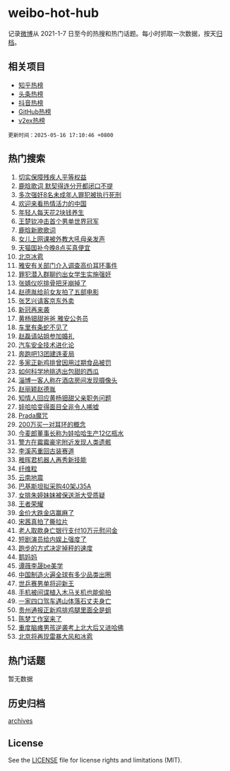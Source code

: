 # weibo-hot-hub

记录[微博](https://www.weibo.com)从 2021-1-7 日至今的热搜和热门话题。每小时抓取一次数据，按天[归档](archives)。

## 相关项目

- [知乎热榜](https://github.com/lonnyzhang423/zhihu-hot-hub)
- [头条热榜](https://github.com/lonnyzhang423/toutiao-hot-hub)
- [抖音热榜](https://github.com/lonnyzhang423/douyin-hot-hub)
- [GitHub热榜](https://github.com/lonnyzhang423/github-hot-hub)
- [v2ex热榜](https://github.com/lonnyzhang423/v2ex-hot-hub)


`更新时间：2025-05-16 17:10:46 +0800`

## 热门搜索

1. [切实保障残疾人平等权益](https://m.weibo.cn/search?containerid=100103type%3D1%26t%3D10%26q%3D%23%E5%88%87%E5%AE%9E%E4%BF%9D%E9%9A%9C%E6%AE%8B%E7%96%BE%E4%BA%BA%E5%B9%B3%E7%AD%89%E6%9D%83%E7%9B%8A%23&stream_entry_id=51&isnewpage=1&extparam=seat%3D1%26cate%3D10103%26filter_type%3Drealtimehot%26stream_entry_id%3D51%26c_type%3D51%26dgr%3D0%26pos%3D0%26q%3D%2523%25E5%2588%2587%25E5%25AE%259E%25E4%25BF%259D%25E9%259A%259C%25E6%25AE%258B%25E7%2596%25BE%25E4%25BA%25BA%25E5%25B9%25B3%25E7%25AD%2589%25E6%259D%2583%25E7%259B%258A%2523%26display_time%3D1747386645%26pre_seqid%3D17473866453290328311626)
1. [鹿晗歌词 默契得连分开都闭口不提](https://m.weibo.cn/search?containerid=100103type%3D1%26t%3D10%26q%3D%E9%B9%BF%E6%99%97%E6%AD%8C%E8%AF%8D+%E9%BB%98%E5%A5%91%E5%BE%97%E8%BF%9E%E5%88%86%E5%BC%80%E9%83%BD%E9%97%AD%E5%8F%A3%E4%B8%8D%E6%8F%90&stream_entry_id=31&isnewpage=1&extparam=seat%3D1%26filter_type%3Drealtimehot%26dgr%3D0%26c_type%3D31%26cate%3D5001%26realpos%3D1%26flag%3D1%26stream_entry_id%3D31%26pos%3D0%26lcate%3D5001%26band_rank%3D1%26q%3D%25E9%25B9%25BF%25E6%2599%2597%25E6%25AD%258C%25E8%25AF%258D%2520%25E9%25BB%2598%25E5%25A5%2591%25E5%25BE%2597%25E8%25BF%259E%25E5%2588%2586%25E5%25BC%2580%25E9%2583%25BD%25E9%2597%25AD%25E5%258F%25A3%25E4%25B8%258D%25E6%258F%2590%26display_time%3D1747386645%26pre_seqid%3D17473866453290328311626)
1. [多次强奸8名未成年人罪犯被执行死刑](https://m.weibo.cn/search?containerid=100103type%3D1%26t%3D10%26q%3D%23%E5%A4%9A%E6%AC%A1%E5%BC%BA%E5%A5%B88%E5%90%8D%E6%9C%AA%E6%88%90%E5%B9%B4%E4%BA%BA%E7%BD%AA%E7%8A%AF%E8%A2%AB%E6%89%A7%E8%A1%8C%E6%AD%BB%E5%88%91%23&stream_entry_id=31&isnewpage=1&extparam=seat%3D1%26filter_type%3Drealtimehot%26dgr%3D0%26c_type%3D31%26cate%3D5001%26realpos%3D2%26flag%3D2%26stream_entry_id%3D31%26pos%3D1%26lcate%3D5001%26band_rank%3D2%26q%3D%2523%25E5%25A4%259A%25E6%25AC%25A1%25E5%25BC%25BA%25E5%25A5%25B88%25E5%2590%258D%25E6%259C%25AA%25E6%2588%2590%25E5%25B9%25B4%25E4%25BA%25BA%25E7%25BD%25AA%25E7%258A%25AF%25E8%25A2%25AB%25E6%2589%25A7%25E8%25A1%258C%25E6%25AD%25BB%25E5%2588%2591%2523%26display_time%3D1747386645%26pre_seqid%3D17473866453290328311626)
1. [欢迎来看热情活力的中国](https://m.weibo.cn/search?containerid=100103type%3D1%26t%3D10%26q%3D%23%E6%AC%A2%E8%BF%8E%E6%9D%A5%E7%9C%8B%E7%83%AD%E6%83%85%E6%B4%BB%E5%8A%9B%E7%9A%84%E4%B8%AD%E5%9B%BD%23&stream_entry_id=31&isnewpage=1&extparam=seat%3D1%26filter_type%3Drealtimehot%26dgr%3D0%26c_type%3D31%26cate%3D5001%26realpos%3D3%26flag%3D1%26stream_entry_id%3D31%26pos%3D2%26lcate%3D5001%26band_rank%3D3%26q%3D%2523%25E6%25AC%25A2%25E8%25BF%258E%25E6%259D%25A5%25E7%259C%258B%25E7%2583%25AD%25E6%2583%2585%25E6%25B4%25BB%25E5%258A%259B%25E7%259A%2584%25E4%25B8%25AD%25E5%259B%25BD%2523%26display_time%3D1747386645%26pre_seqid%3D17473866453290328311626)
1. [年轻人每天花2块钱养生](https://m.weibo.cn/search?containerid=100103type%3D1%26t%3D10%26q%3D%23%E5%B9%B4%E8%BD%BB%E4%BA%BA%E6%AF%8F%E5%A4%A9%E8%8A%B12%E5%9D%97%E9%92%B1%E5%85%BB%E7%94%9F%23&stream_entry_id=31&isnewpage=1&extparam=seat%3D1%26is_ad_pos%3D1%26dgr%3D0%26c_type%3D31%26cate%3D5001%26adid%3D286044%26band_rank%3D4%26filter_type%3Drealtimehot%26stream_entry_id%3D31%26topic_ad%3D1%26lcate%3D5001%26pos%3D3%26q%3D%2523%25E5%25B9%25B4%25E8%25BD%25BB%25E4%25BA%25BA%25E6%25AF%258F%25E5%25A4%25A9%25E8%258A%25B12%25E5%259D%2597%25E9%2592%25B1%25E5%2585%25BB%25E7%2594%259F%2523%26display_time%3D1747386645%26pre_seqid%3D17473866453290328311626)
1. [王楚钦冲击首个男单世界冠军](https://m.weibo.cn/search?containerid=100103type%3D1%26t%3D10%26q%3D%23%E7%8E%8B%E6%A5%9A%E9%92%A6%E5%86%B2%E5%87%BB%E9%A6%96%E4%B8%AA%E7%94%B7%E5%8D%95%E4%B8%96%E7%95%8C%E5%86%A0%E5%86%9B%23&stream_entry_id=31&isnewpage=1&extparam=seat%3D1%26filter_type%3Drealtimehot%26dgr%3D0%26c_type%3D31%26cate%3D5001%26realpos%3D4%26flag%3D0%26stream_entry_id%3D31%26pos%3D4%26lcate%3D5001%26band_rank%3D4%26q%3D%2523%25E7%258E%258B%25E6%25A5%259A%25E9%2592%25A6%25E5%2586%25B2%25E5%2587%25BB%25E9%25A6%2596%25E4%25B8%25AA%25E7%2594%25B7%25E5%258D%2595%25E4%25B8%2596%25E7%2595%258C%25E5%2586%25A0%25E5%2586%259B%2523%26display_time%3D1747386645%26pre_seqid%3D17473866453290328311626)
1. [鹿晗新歌歌词](https://m.weibo.cn/search?containerid=100103type%3D1%26t%3D10%26q%3D%E9%B9%BF%E6%99%97%E6%96%B0%E6%AD%8C%E6%AD%8C%E8%AF%8D&stream_entry_id=31&isnewpage=1&extparam=seat%3D1%26filter_type%3Drealtimehot%26dgr%3D0%26c_type%3D31%26cate%3D5001%26realpos%3D5%26flag%3D1%26stream_entry_id%3D31%26pos%3D5%26lcate%3D5001%26band_rank%3D5%26q%3D%25E9%25B9%25BF%25E6%2599%2597%25E6%2596%25B0%25E6%25AD%258C%25E6%25AD%258C%25E8%25AF%258D%26display_time%3D1747386645%26pre_seqid%3D17473866453290328311626)
1. [女儿上网课被外教大吼母亲发声](https://m.weibo.cn/search?containerid=100103type%3D1%26t%3D10%26q%3D%23%E5%A5%B3%E5%84%BF%E4%B8%8A%E7%BD%91%E8%AF%BE%E8%A2%AB%E5%A4%96%E6%95%99%E5%A4%A7%E5%90%BC%E6%AF%8D%E4%BA%B2%E5%8F%91%E5%A3%B0%23&stream_entry_id=31&isnewpage=1&extparam=seat%3D1%26filter_type%3Drealtimehot%26dgr%3D0%26c_type%3D31%26cate%3D5001%26realpos%3D6%26flag%3D1%26stream_entry_id%3D31%26pos%3D6%26lcate%3D5001%26band_rank%3D6%26q%3D%2523%25E5%25A5%25B3%25E5%2584%25BF%25E4%25B8%258A%25E7%25BD%2591%25E8%25AF%25BE%25E8%25A2%25AB%25E5%25A4%2596%25E6%2595%2599%25E5%25A4%25A7%25E5%2590%25BC%25E6%25AF%258D%25E4%25BA%25B2%25E5%258F%2591%25E5%25A3%25B0%2523%26display_time%3D1747386645%26pre_seqid%3D17473866453290328311626)
1. [天猫国补今晚8点买真便宜](https://m.weibo.cn/search?containerid=100103type%3D1%26t%3D10%26q%3D%23%E5%A4%A9%E7%8C%AB%E5%9B%BD%E8%A1%A5%E4%BB%8A%E6%99%9A8%E7%82%B9%E4%B9%B0%E7%9C%9F%E4%BE%BF%E5%AE%9C%23&stream_entry_id=31&isnewpage=1&extparam=seat%3D1%26is_ad_pos%3D1%26dgr%3D0%26c_type%3D31%26cate%3D5001%26adid%3D286189%26band_rank%3D7%26filter_type%3Drealtimehot%26stream_entry_id%3D31%26topic_ad%3D1%26lcate%3D5001%26pos%3D7%26q%3D%2523%25E5%25A4%25A9%25E7%258C%25AB%25E5%259B%25BD%25E8%25A1%25A5%25E4%25BB%258A%25E6%2599%259A8%25E7%2582%25B9%25E4%25B9%25B0%25E7%259C%259F%25E4%25BE%25BF%25E5%25AE%259C%2523%26display_time%3D1747386645%26pre_seqid%3D17473866453290328311626)
1. [北京冰雹](https://m.weibo.cn/search?containerid=100103type%3D1%26t%3D10%26q%3D%E5%8C%97%E4%BA%AC%E5%86%B0%E9%9B%B9&stream_entry_id=31&isnewpage=1&extparam=seat%3D1%26filter_type%3Drealtimehot%26dgr%3D0%26c_type%3D31%26cate%3D5001%26realpos%3D7%26flag%3D1%26stream_entry_id%3D31%26pos%3D8%26lcate%3D5001%26band_rank%3D7%26q%3D%25E5%258C%2597%25E4%25BA%25AC%25E5%2586%25B0%25E9%259B%25B9%26display_time%3D1747386645%26pre_seqid%3D17473866453290328311626)
1. [雅安有关部门介入调查高价耳环事件](https://m.weibo.cn/search?containerid=100103type%3D1%26t%3D10%26q%3D%23%E9%9B%85%E5%AE%89%E6%9C%89%E5%85%B3%E9%83%A8%E9%97%A8%E4%BB%8B%E5%85%A5%E8%B0%83%E6%9F%A5%E9%AB%98%E4%BB%B7%E8%80%B3%E7%8E%AF%E4%BA%8B%E4%BB%B6%23&stream_entry_id=31&isnewpage=1&extparam=seat%3D1%26filter_type%3Drealtimehot%26dgr%3D0%26c_type%3D31%26cate%3D5001%26realpos%3D8%26flag%3D1%26stream_entry_id%3D31%26pos%3D9%26lcate%3D5001%26band_rank%3D8%26q%3D%2523%25E9%259B%2585%25E5%25AE%2589%25E6%259C%2589%25E5%2585%25B3%25E9%2583%25A8%25E9%2597%25A8%25E4%25BB%258B%25E5%2585%25A5%25E8%25B0%2583%25E6%259F%25A5%25E9%25AB%2598%25E4%25BB%25B7%25E8%2580%25B3%25E7%258E%25AF%25E4%25BA%258B%25E4%25BB%25B6%2523%26display_time%3D1747386645%26pre_seqid%3D17473866453290328311626)
1. [罪犯潜入群聊约出女学生实施强奸](https://m.weibo.cn/search?containerid=100103type%3D1%26t%3D10%26q%3D%23%E7%BD%AA%E7%8A%AF%E6%BD%9C%E5%85%A5%E7%BE%A4%E8%81%8A%E7%BA%A6%E5%87%BA%E5%A5%B3%E5%AD%A6%E7%94%9F%E5%AE%9E%E6%96%BD%E5%BC%BA%E5%A5%B8%23&stream_entry_id=31&isnewpage=1&extparam=seat%3D1%26filter_type%3Drealtimehot%26dgr%3D0%26c_type%3D31%26cate%3D5001%26realpos%3D9%26flag%3D1%26stream_entry_id%3D31%26pos%3D10%26lcate%3D5001%26band_rank%3D9%26q%3D%2523%25E7%25BD%25AA%25E7%258A%25AF%25E6%25BD%259C%25E5%2585%25A5%25E7%25BE%25A4%25E8%2581%258A%25E7%25BA%25A6%25E5%2587%25BA%25E5%25A5%25B3%25E5%25AD%25A6%25E7%2594%259F%25E5%25AE%259E%25E6%2596%25BD%25E5%25BC%25BA%25E5%25A5%25B8%2523%26display_time%3D1747386645%26pre_seqid%3D17473866453290328311626)
1. [张婧仪吃排骨把牙崩掉了](https://m.weibo.cn/search?containerid=100103type%3D1%26t%3D10%26q%3D%E5%BC%A0%E5%A9%A7%E4%BB%AA%E5%90%83%E6%8E%92%E9%AA%A8%E6%8A%8A%E7%89%99%E5%B4%A9%E6%8E%89%E4%BA%86&stream_entry_id=31&isnewpage=1&extparam=seat%3D1%26filter_type%3Drealtimehot%26dgr%3D0%26c_type%3D31%26cate%3D5001%26realpos%3D10%26flag%3D2%26stream_entry_id%3D31%26pos%3D11%26lcate%3D5001%26band_rank%3D10%26q%3D%25E5%25BC%25A0%25E5%25A9%25A7%25E4%25BB%25AA%25E5%2590%2583%25E6%258E%2592%25E9%25AA%25A8%25E6%258A%258A%25E7%2589%2599%25E5%25B4%25A9%25E6%258E%2589%25E4%25BA%2586%26display_time%3D1747386645%26pre_seqid%3D17473866453290328311626)
1. [赵德胤给前女友拍了五部电影](https://m.weibo.cn/search?containerid=100103type%3D1%26t%3D10%26q%3D%E8%B5%B5%E5%BE%B7%E8%83%A4%E7%BB%99%E5%89%8D%E5%A5%B3%E5%8F%8B%E6%8B%8D%E4%BA%86%E4%BA%94%E9%83%A8%E7%94%B5%E5%BD%B1&stream_entry_id=31&isnewpage=1&extparam=seat%3D1%26filter_type%3Drealtimehot%26dgr%3D0%26c_type%3D31%26cate%3D5001%26realpos%3D11%26flag%3D1%26stream_entry_id%3D31%26pos%3D12%26lcate%3D5001%26band_rank%3D11%26q%3D%25E8%25B5%25B5%25E5%25BE%25B7%25E8%2583%25A4%25E7%25BB%2599%25E5%2589%258D%25E5%25A5%25B3%25E5%258F%258B%25E6%258B%258D%25E4%25BA%2586%25E4%25BA%2594%25E9%2583%25A8%25E7%2594%25B5%25E5%25BD%25B1%26display_time%3D1747386645%26pre_seqid%3D17473866453290328311626)
1. [张艺兴请客京东外卖](https://m.weibo.cn/search?containerid=100103type%3D1%26t%3D10%26q%3D%23%E5%BC%A0%E8%89%BA%E5%85%B4%E8%AF%B7%E5%AE%A2%E4%BA%AC%E4%B8%9C%E5%A4%96%E5%8D%96%23&stream_entry_id=31&isnewpage=1&extparam=seat%3D1%26filter_type%3Drealtimehot%26dgr%3D0%26c_type%3D31%26cate%3D5001%26realpos%3D12%26flag%3D1%26stream_entry_id%3D31%26pos%3D13%26lcate%3D5001%26band_rank%3D12%26q%3D%2523%25E5%25BC%25A0%25E8%2589%25BA%25E5%2585%25B4%25E8%25AF%25B7%25E5%25AE%25A2%25E4%25BA%25AC%25E4%25B8%259C%25E5%25A4%2596%25E5%258D%2596%2523%26display_time%3D1747386645%26pre_seqid%3D17473866453290328311626)
1. [新冠再来袭](https://m.weibo.cn/search?containerid=100103type%3D1%26t%3D10%26q%3D%23%E6%96%B0%E5%86%A0%E5%86%8D%E6%9D%A5%E8%A2%AD%23&stream_entry_id=31&isnewpage=1&extparam=seat%3D1%26filter_type%3Drealtimehot%26dgr%3D0%26c_type%3D31%26cate%3D5001%26realpos%3D13%26flag%3D1%26stream_entry_id%3D31%26pos%3D14%26lcate%3D5001%26band_rank%3D13%26q%3D%2523%25E6%2596%25B0%25E5%2586%25A0%25E5%2586%258D%25E6%259D%25A5%25E8%25A2%25AD%2523%26display_time%3D1747386645%26pre_seqid%3D17473866453290328311626)
1. [黄杨钿甜爸爸 雅安公务员](https://m.weibo.cn/search?containerid=100103type%3D1%26t%3D10%26q%3D%E9%BB%84%E6%9D%A8%E9%92%BF%E7%94%9C%E7%88%B8%E7%88%B8+%E9%9B%85%E5%AE%89%E5%85%AC%E5%8A%A1%E5%91%98&stream_entry_id=31&isnewpage=1&extparam=seat%3D1%26filter_type%3Drealtimehot%26dgr%3D0%26c_type%3D31%26cate%3D5001%26realpos%3D14%26flag%3D2%26stream_entry_id%3D31%26pos%3D15%26lcate%3D5001%26band_rank%3D14%26q%3D%25E9%25BB%2584%25E6%259D%25A8%25E9%2592%25BF%25E7%2594%259C%25E7%2588%25B8%25E7%2588%25B8%2520%25E9%259B%2585%25E5%25AE%2589%25E5%2585%25AC%25E5%258A%25A1%25E5%2591%2598%26display_time%3D1747386645%26pre_seqid%3D17473866453290328311626)
1. [车里有条蛇不见了](https://m.weibo.cn/search?containerid=100103type%3D1%26t%3D10%26q%3D%E8%BD%A6%E9%87%8C%E6%9C%89%E6%9D%A1%E8%9B%87%E4%B8%8D%E8%A7%81%E4%BA%86&stream_entry_id=31&isnewpage=1&extparam=seat%3D1%26filter_type%3Drealtimehot%26dgr%3D0%26c_type%3D31%26cate%3D5001%26realpos%3D15%26flag%3D1%26stream_entry_id%3D31%26pos%3D16%26lcate%3D5001%26band_rank%3D15%26q%3D%25E8%25BD%25A6%25E9%2587%258C%25E6%259C%2589%25E6%259D%25A1%25E8%259B%2587%25E4%25B8%258D%25E8%25A7%2581%25E4%25BA%2586%26display_time%3D1747386645%26pre_seqid%3D17473866453290328311626)
1. [赵磊请站姐参加婚礼](https://m.weibo.cn/search?containerid=100103type%3D1%26t%3D10%26q%3D%23%E8%B5%B5%E7%A3%8A%E8%AF%B7%E7%AB%99%E5%A7%90%E5%8F%82%E5%8A%A0%E5%A9%9A%E7%A4%BC%23&stream_entry_id=31&isnewpage=1&extparam=seat%3D1%26filter_type%3Drealtimehot%26dgr%3D0%26c_type%3D31%26cate%3D5001%26realpos%3D16%26flag%3D1%26stream_entry_id%3D31%26pos%3D17%26lcate%3D5001%26band_rank%3D16%26q%3D%2523%25E8%25B5%25B5%25E7%25A3%258A%25E8%25AF%25B7%25E7%25AB%2599%25E5%25A7%2590%25E5%258F%2582%25E5%258A%25A0%25E5%25A9%259A%25E7%25A4%25BC%2523%26display_time%3D1747386645%26pre_seqid%3D17473866453290328311626)
1. [汽车安全技术进化论](https://m.weibo.cn/search?containerid=100103type%3D1%26t%3D10%26q%3D%23%E6%B1%BD%E8%BD%A6%E5%AE%89%E5%85%A8%E6%8A%80%E6%9C%AF%E8%BF%9B%E5%8C%96%E8%AE%BA%23&stream_entry_id=31&isnewpage=1&extparam=seat%3D1%26filter_type%3Drealtimehot%26dgr%3D0%26c_type%3D31%26cate%3D5001%26realpos%3D17%26flag%3D1%26stream_entry_id%3D31%26pos%3D18%26lcate%3D5001%26band_rank%3D17%26q%3D%2523%25E6%25B1%25BD%25E8%25BD%25A6%25E5%25AE%2589%25E5%2585%25A8%25E6%258A%2580%25E6%259C%25AF%25E8%25BF%259B%25E5%258C%2596%25E8%25AE%25BA%2523%26display_time%3D1747386645%26pre_seqid%3D17473866453290328311626)
1. [奔跑吧13团建连麦局](https://m.weibo.cn/search?containerid=100103type%3D1%26t%3D10%26q%3D%23%E5%A5%94%E8%B7%91%E5%90%A713%E5%9B%A2%E5%BB%BA%E8%BF%9E%E9%BA%A6%E5%B1%80%23&stream_entry_id=31&isnewpage=1&extparam=seat%3D1%26filter_type%3Drealtimehot%26dgr%3D0%26c_type%3D31%26cate%3D5001%26realpos%3D18%26flag%3D1%26stream_entry_id%3D31%26pos%3D19%26lcate%3D5001%26band_rank%3D18%26q%3D%2523%25E5%25A5%2594%25E8%25B7%2591%25E5%2590%25A713%25E5%259B%25A2%25E5%25BB%25BA%25E8%25BF%259E%25E9%25BA%25A6%25E5%25B1%2580%2523%26display_time%3D1747386645%26pre_seqid%3D17473866453290328311626)
1. [多家正新鸡排曾因用过期食品被罚](https://m.weibo.cn/search?containerid=100103type%3D1%26t%3D10%26q%3D%23%E5%A4%9A%E5%AE%B6%E6%AD%A3%E6%96%B0%E9%B8%A1%E6%8E%92%E6%9B%BE%E5%9B%A0%E7%94%A8%E8%BF%87%E6%9C%9F%E9%A3%9F%E5%93%81%E8%A2%AB%E7%BD%9A%23&stream_entry_id=31&isnewpage=1&extparam=seat%3D1%26filter_type%3Drealtimehot%26dgr%3D0%26c_type%3D31%26cate%3D5001%26realpos%3D19%26flag%3D1%26stream_entry_id%3D31%26pos%3D20%26lcate%3D5001%26band_rank%3D19%26q%3D%2523%25E5%25A4%259A%25E5%25AE%25B6%25E6%25AD%25A3%25E6%2596%25B0%25E9%25B8%25A1%25E6%258E%2592%25E6%259B%25BE%25E5%259B%25A0%25E7%2594%25A8%25E8%25BF%2587%25E6%259C%259F%25E9%25A3%259F%25E5%2593%2581%25E8%25A2%25AB%25E7%25BD%259A%2523%26display_time%3D1747386645%26pre_seqid%3D17473866453290328311626)
1. [如何科学地挑选出包甜的西瓜](https://m.weibo.cn/search?containerid=100103type%3D1%26t%3D10%26q%3D%E5%A6%82%E4%BD%95%E7%A7%91%E5%AD%A6%E5%9C%B0%E6%8C%91%E9%80%89%E5%87%BA%E5%8C%85%E7%94%9C%E7%9A%84%E8%A5%BF%E7%93%9C&stream_entry_id=31&isnewpage=1&extparam=seat%3D1%26filter_type%3Drealtimehot%26dgr%3D0%26c_type%3D31%26cate%3D5001%26is_ai_ask%3D1%26realpos%3D20%26flag%3D1%26stream_entry_id%3D31%26band_rank%3D20%26lcate%3D5001%26pos%3D21%26q%3D%25E5%25A6%2582%25E4%25BD%2595%25E7%25A7%2591%25E5%25AD%25A6%25E5%259C%25B0%25E6%258C%2591%25E9%2580%2589%25E5%2587%25BA%25E5%258C%2585%25E7%2594%259C%25E7%259A%2584%25E8%25A5%25BF%25E7%2593%259C%26display_time%3D1747386645%26pre_seqid%3D17473866453290328311626)
1. [淄博一客人称在酒店房间发现摄像头](https://m.weibo.cn/search?containerid=100103type%3D1%26t%3D10%26q%3D%23%E6%B7%84%E5%8D%9A%E4%B8%80%E5%AE%A2%E4%BA%BA%E7%A7%B0%E5%9C%A8%E9%85%92%E5%BA%97%E6%88%BF%E9%97%B4%E5%8F%91%E7%8E%B0%E6%91%84%E5%83%8F%E5%A4%B4%23&stream_entry_id=31&isnewpage=1&extparam=seat%3D1%26filter_type%3Drealtimehot%26dgr%3D0%26c_type%3D31%26cate%3D5001%26realpos%3D21%26flag%3D1%26stream_entry_id%3D31%26pos%3D22%26lcate%3D5001%26band_rank%3D21%26q%3D%2523%25E6%25B7%2584%25E5%258D%259A%25E4%25B8%2580%25E5%25AE%25A2%25E4%25BA%25BA%25E7%25A7%25B0%25E5%259C%25A8%25E9%2585%2592%25E5%25BA%2597%25E6%2588%25BF%25E9%2597%25B4%25E5%258F%2591%25E7%258E%25B0%25E6%2591%2584%25E5%2583%258F%25E5%25A4%25B4%2523%26display_time%3D1747386645%26pre_seqid%3D17473866453290328311626)
1. [赵丽颖赵德胤](https://m.weibo.cn/search?containerid=100103type%3D1%26t%3D10%26q%3D%E8%B5%B5%E4%B8%BD%E9%A2%96%E8%B5%B5%E5%BE%B7%E8%83%A4&stream_entry_id=31&isnewpage=1&extparam=seat%3D1%26filter_type%3Drealtimehot%26dgr%3D0%26c_type%3D31%26cate%3D5001%26realpos%3D22%26flag%3D1%26stream_entry_id%3D31%26pos%3D23%26lcate%3D5001%26band_rank%3D22%26q%3D%25E8%25B5%25B5%25E4%25B8%25BD%25E9%25A2%2596%25E8%25B5%25B5%25E5%25BE%25B7%25E8%2583%25A4%26display_time%3D1747386645%26pre_seqid%3D17473866453290328311626)
1. [知情人回应黄杨钿甜父亲职务问题](https://m.weibo.cn/search?containerid=100103type%3D1%26t%3D10%26q%3D%E7%9F%A5%E6%83%85%E4%BA%BA%E5%9B%9E%E5%BA%94%E9%BB%84%E6%9D%A8%E9%92%BF%E7%94%9C%E7%88%B6%E4%BA%B2%E8%81%8C%E5%8A%A1%E9%97%AE%E9%A2%98&stream_entry_id=31&isnewpage=1&extparam=seat%3D1%26filter_type%3Drealtimehot%26dgr%3D0%26c_type%3D31%26cate%3D5001%26realpos%3D23%26flag%3D0%26stream_entry_id%3D31%26pos%3D24%26lcate%3D5001%26band_rank%3D23%26q%3D%25E7%259F%25A5%25E6%2583%2585%25E4%25BA%25BA%25E5%259B%259E%25E5%25BA%2594%25E9%25BB%2584%25E6%259D%25A8%25E9%2592%25BF%25E7%2594%259C%25E7%2588%25B6%25E4%25BA%25B2%25E8%2581%258C%25E5%258A%25A1%25E9%2597%25AE%25E9%25A2%2598%26display_time%3D1747386645%26pre_seqid%3D17473866453290328311626)
1. [娃哈哈变得面目全非令人唏嘘](https://m.weibo.cn/search?containerid=100103type%3D1%26t%3D10%26q%3D%23%E5%A8%83%E5%93%88%E5%93%88%E5%8F%98%E5%BE%97%E9%9D%A2%E7%9B%AE%E5%85%A8%E9%9D%9E%E4%BB%A4%E4%BA%BA%E5%94%8F%E5%98%98%23&stream_entry_id=31&isnewpage=1&extparam=seat%3D1%26filter_type%3Drealtimehot%26dgr%3D0%26c_type%3D31%26cate%3D5001%26realpos%3D24%26flag%3D2%26stream_entry_id%3D31%26pos%3D25%26lcate%3D5001%26band_rank%3D24%26q%3D%2523%25E5%25A8%2583%25E5%2593%2588%25E5%2593%2588%25E5%258F%2598%25E5%25BE%2597%25E9%259D%25A2%25E7%259B%25AE%25E5%2585%25A8%25E9%259D%259E%25E4%25BB%25A4%25E4%25BA%25BA%25E5%2594%258F%25E5%2598%2598%2523%26display_time%3D1747386645%26pre_seqid%3D17473866453290328311626)
1. [Prada魔咒](https://m.weibo.cn/search?containerid=100103type%3D1%26t%3D10%26q%3DPrada%E9%AD%94%E5%92%92&stream_entry_id=31&isnewpage=1&extparam=seat%3D1%26filter_type%3Drealtimehot%26dgr%3D0%26c_type%3D31%26cate%3D5001%26realpos%3D25%26flag%3D2%26stream_entry_id%3D31%26pos%3D26%26lcate%3D5001%26band_rank%3D25%26q%3DPrada%25E9%25AD%2594%25E5%2592%2592%26display_time%3D1747386645%26pre_seqid%3D17473866453290328311626)
1. [200万买一对耳环的概念](https://m.weibo.cn/search?containerid=100103type%3D1%26t%3D10%26q%3D200%E4%B8%87%E4%B9%B0%E4%B8%80%E5%AF%B9%E8%80%B3%E7%8E%AF%E7%9A%84%E6%A6%82%E5%BF%B5&stream_entry_id=31&isnewpage=1&extparam=seat%3D1%26filter_type%3Drealtimehot%26dgr%3D0%26c_type%3D31%26cate%3D5001%26realpos%3D26%26flag%3D1%26stream_entry_id%3D31%26pos%3D27%26lcate%3D5001%26band_rank%3D26%26q%3D200%25E4%25B8%2587%25E4%25B9%25B0%25E4%25B8%2580%25E5%25AF%25B9%25E8%2580%25B3%25E7%258E%25AF%25E7%259A%2584%25E6%25A6%2582%25E5%25BF%25B5%26display_time%3D1747386645%26pre_seqid%3D17473866453290328311626)
1. [今麦郎董事长称为娃哈哈生产12亿瓶水](https://m.weibo.cn/search?containerid=100103type%3D1%26t%3D10%26q%3D%23%E4%BB%8A%E9%BA%A6%E9%83%8E%E8%91%A3%E4%BA%8B%E9%95%BF%E7%A7%B0%E4%B8%BA%E5%A8%83%E5%93%88%E5%93%88%E7%94%9F%E4%BA%A712%E4%BA%BF%E7%93%B6%E6%B0%B4%23&stream_entry_id=31&isnewpage=1&extparam=seat%3D1%26filter_type%3Drealtimehot%26dgr%3D0%26c_type%3D31%26cate%3D5001%26realpos%3D27%26flag%3D1%26stream_entry_id%3D31%26pos%3D28%26lcate%3D5001%26band_rank%3D27%26q%3D%2523%25E4%25BB%258A%25E9%25BA%25A6%25E9%2583%258E%25E8%2591%25A3%25E4%25BA%258B%25E9%2595%25BF%25E7%25A7%25B0%25E4%25B8%25BA%25E5%25A8%2583%25E5%2593%2588%25E5%2593%2588%25E7%2594%259F%25E4%25BA%25A712%25E4%25BA%25BF%25E7%2593%25B6%25E6%25B0%25B4%2523%26display_time%3D1747386645%26pre_seqid%3D17473866453290328311626)
1. [警方在霉霉豪宅附近发现人类遗骸](https://m.weibo.cn/search?containerid=100103type%3D1%26t%3D10%26q%3D%23%E8%AD%A6%E6%96%B9%E5%9C%A8%E9%9C%89%E9%9C%89%E8%B1%AA%E5%AE%85%E9%99%84%E8%BF%91%E5%8F%91%E7%8E%B0%E4%BA%BA%E7%B1%BB%E9%81%97%E9%AA%B8%23&stream_entry_id=31&isnewpage=1&extparam=seat%3D1%26filter_type%3Drealtimehot%26dgr%3D0%26c_type%3D31%26cate%3D5001%26realpos%3D28%26flag%3D0%26stream_entry_id%3D31%26pos%3D29%26lcate%3D5001%26band_rank%3D28%26q%3D%2523%25E8%25AD%25A6%25E6%2596%25B9%25E5%259C%25A8%25E9%259C%2589%25E9%259C%2589%25E8%25B1%25AA%25E5%25AE%2585%25E9%2599%2584%25E8%25BF%2591%25E5%258F%2591%25E7%258E%25B0%25E4%25BA%25BA%25E7%25B1%25BB%25E9%2581%2597%25E9%25AA%25B8%2523%26display_time%3D1747386645%26pre_seqid%3D17473866453290328311626)
1. [李溪芮重回古装赛道](https://m.weibo.cn/search?containerid=100103type%3D1%26t%3D10%26q%3D%E6%9D%8E%E6%BA%AA%E8%8A%AE%E9%87%8D%E5%9B%9E%E5%8F%A4%E8%A3%85%E8%B5%9B%E9%81%93&stream_entry_id=31&isnewpage=1&extparam=seat%3D1%26filter_type%3Drealtimehot%26dgr%3D0%26c_type%3D31%26cate%3D5001%26realpos%3D29%26flag%3D1%26stream_entry_id%3D31%26pos%3D30%26lcate%3D5001%26band_rank%3D29%26q%3D%25E6%259D%258E%25E6%25BA%25AA%25E8%258A%25AE%25E9%2587%258D%25E5%259B%259E%25E5%258F%25A4%25E8%25A3%2585%25E8%25B5%259B%25E9%2581%2593%26display_time%3D1747386645%26pre_seqid%3D17473866453290328311626)
1. [稚晖君机器人再秀新技能](https://m.weibo.cn/search?containerid=100103type%3D1%26t%3D10%26q%3D%E7%A8%9A%E6%99%96%E5%90%9B%E6%9C%BA%E5%99%A8%E4%BA%BA%E5%86%8D%E7%A7%80%E6%96%B0%E6%8A%80%E8%83%BD&stream_entry_id=31&isnewpage=1&extparam=seat%3D1%26filter_type%3Drealtimehot%26dgr%3D0%26c_type%3D31%26cate%3D5001%26realpos%3D30%26flag%3D1%26stream_entry_id%3D31%26pos%3D31%26lcate%3D5001%26band_rank%3D30%26q%3D%25E7%25A8%259A%25E6%2599%2596%25E5%2590%259B%25E6%259C%25BA%25E5%2599%25A8%25E4%25BA%25BA%25E5%2586%258D%25E7%25A7%2580%25E6%2596%25B0%25E6%258A%2580%25E8%2583%25BD%26display_time%3D1747386645%26pre_seqid%3D17473866453290328311626)
1. [纤维粒](https://m.weibo.cn/search?containerid=100103type%3D1%26t%3D10%26q%3D%E7%BA%A4%E7%BB%B4%E7%B2%92&stream_entry_id=31&isnewpage=1&extparam=seat%3D1%26filter_type%3Drealtimehot%26dgr%3D0%26c_type%3D31%26cate%3D5001%26realpos%3D31%26flag%3D1%26stream_entry_id%3D31%26pos%3D32%26lcate%3D5001%26band_rank%3D31%26q%3D%25E7%25BA%25A4%25E7%25BB%25B4%25E7%25B2%2592%26display_time%3D1747386645%26pre_seqid%3D17473866453290328311626)
1. [云南地震](https://m.weibo.cn/search?containerid=100103type%3D1%26t%3D10%26q%3D%E4%BA%91%E5%8D%97%E5%9C%B0%E9%9C%87&stream_entry_id=31&isnewpage=1&extparam=seat%3D1%26filter_type%3Drealtimehot%26dgr%3D0%26c_type%3D31%26cate%3D5001%26realpos%3D32%26flag%3D0%26stream_entry_id%3D31%26pos%3D33%26lcate%3D5001%26band_rank%3D32%26q%3D%25E4%25BA%2591%25E5%258D%2597%25E5%259C%25B0%25E9%259C%2587%26display_time%3D1747386645%26pre_seqid%3D17473866453290328311626)
1. [巴基斯坦拟采购40架J35A](https://m.weibo.cn/search?containerid=100103type%3D1%26t%3D10%26q%3D%E5%B7%B4%E5%9F%BA%E6%96%AF%E5%9D%A6%E6%8B%9F%E9%87%87%E8%B4%AD40%E6%9E%B6J35A&stream_entry_id=31&isnewpage=1&extparam=seat%3D1%26filter_type%3Drealtimehot%26dgr%3D0%26c_type%3D31%26cate%3D5001%26realpos%3D33%26flag%3D1%26stream_entry_id%3D31%26pos%3D34%26lcate%3D5001%26band_rank%3D33%26q%3D%25E5%25B7%25B4%25E5%259F%25BA%25E6%2596%25AF%25E5%259D%25A6%25E6%258B%259F%25E9%2587%2587%25E8%25B4%25AD40%25E6%259E%25B6J35A%26display_time%3D1747386645%26pre_seqid%3D17473866453290328311626)
1. [女排朱婷妹妹被保送浙大受质疑](https://m.weibo.cn/search?containerid=100103type%3D1%26t%3D10%26q%3D%23%E5%A5%B3%E6%8E%92%E6%9C%B1%E5%A9%B7%E5%A6%B9%E5%A6%B9%E8%A2%AB%E4%BF%9D%E9%80%81%E6%B5%99%E5%A4%A7%E5%8F%97%E8%B4%A8%E7%96%91%23&stream_entry_id=31&isnewpage=1&extparam=seat%3D1%26filter_type%3Drealtimehot%26dgr%3D0%26c_type%3D31%26cate%3D5001%26realpos%3D34%26flag%3D0%26stream_entry_id%3D31%26pos%3D35%26lcate%3D5001%26band_rank%3D34%26q%3D%2523%25E5%25A5%25B3%25E6%258E%2592%25E6%259C%25B1%25E5%25A9%25B7%25E5%25A6%25B9%25E5%25A6%25B9%25E8%25A2%25AB%25E4%25BF%259D%25E9%2580%2581%25E6%25B5%2599%25E5%25A4%25A7%25E5%258F%2597%25E8%25B4%25A8%25E7%2596%2591%2523%26display_time%3D1747386645%26pre_seqid%3D17473866453290328311626)
1. [王者荣耀](https://m.weibo.cn/search?containerid=100103type%3D1%26t%3D10%26q%3D%E7%8E%8B%E8%80%85%E8%8D%A3%E8%80%80&stream_entry_id=31&isnewpage=1&extparam=seat%3D1%26filter_type%3Drealtimehot%26dgr%3D0%26c_type%3D31%26cate%3D5001%26realpos%3D35%26flag%3D1%26stream_entry_id%3D31%26pos%3D36%26lcate%3D5001%26band_rank%3D35%26q%3D%25E7%258E%258B%25E8%2580%2585%25E8%258D%25A3%25E8%2580%2580%26display_time%3D1747386645%26pre_seqid%3D17473866453290328311626)
1. [金价大跌金店赢麻了](https://m.weibo.cn/search?containerid=100103type%3D1%26t%3D10%26q%3D%23%E9%87%91%E4%BB%B7%E5%A4%A7%E8%B7%8C%E9%87%91%E5%BA%97%E8%B5%A2%E9%BA%BB%E4%BA%86%23&stream_entry_id=31&isnewpage=1&extparam=seat%3D1%26filter_type%3Drealtimehot%26dgr%3D0%26c_type%3D31%26cate%3D5001%26realpos%3D36%26flag%3D0%26stream_entry_id%3D31%26pos%3D37%26lcate%3D5001%26band_rank%3D36%26q%3D%2523%25E9%2587%2591%25E4%25BB%25B7%25E5%25A4%25A7%25E8%25B7%258C%25E9%2587%2591%25E5%25BA%2597%25E8%25B5%25A2%25E9%25BA%25BB%25E4%25BA%2586%2523%26display_time%3D1747386645%26pre_seqid%3D17473866453290328311626)
1. [宋茜真拍了撕拉片](https://m.weibo.cn/search?containerid=100103type%3D1%26t%3D10%26q%3D%23%E5%AE%8B%E8%8C%9C%E7%9C%9F%E6%8B%8D%E4%BA%86%E6%92%95%E6%8B%89%E7%89%87%23&stream_entry_id=31&isnewpage=1&extparam=seat%3D1%26filter_type%3Drealtimehot%26dgr%3D0%26c_type%3D31%26cate%3D5001%26realpos%3D37%26flag%3D1%26stream_entry_id%3D31%26pos%3D38%26lcate%3D5001%26band_rank%3D37%26q%3D%2523%25E5%25AE%258B%25E8%258C%259C%25E7%259C%259F%25E6%258B%258D%25E4%25BA%2586%25E6%2592%2595%25E6%258B%2589%25E7%2589%2587%2523%26display_time%3D1747386645%26pre_seqid%3D17473866453290328311626)
1. [老人取款身亡银行支付10万元慰问金](https://m.weibo.cn/search?containerid=100103type%3D1%26t%3D10%26q%3D%23%E8%80%81%E4%BA%BA%E5%8F%96%E6%AC%BE%E8%BA%AB%E4%BA%A1%E9%93%B6%E8%A1%8C%E6%94%AF%E4%BB%9810%E4%B8%87%E5%85%83%E6%85%B0%E9%97%AE%E9%87%91%23&stream_entry_id=31&isnewpage=1&extparam=seat%3D1%26filter_type%3Drealtimehot%26dgr%3D0%26c_type%3D31%26cate%3D5001%26realpos%3D38%26flag%3D1%26stream_entry_id%3D31%26pos%3D39%26lcate%3D5001%26band_rank%3D38%26q%3D%2523%25E8%2580%2581%25E4%25BA%25BA%25E5%258F%2596%25E6%25AC%25BE%25E8%25BA%25AB%25E4%25BA%25A1%25E9%2593%25B6%25E8%25A1%258C%25E6%2594%25AF%25E4%25BB%259810%25E4%25B8%2587%25E5%2585%2583%25E6%2585%25B0%25E9%2597%25AE%25E9%2587%2591%2523%26display_time%3D1747386645%26pre_seqid%3D17473866453290328311626)
1. [短剧演员给内娱上强度了](https://m.weibo.cn/search?containerid=100103type%3D1%26t%3D10%26q%3D%E7%9F%AD%E5%89%A7%E6%BC%94%E5%91%98%E7%BB%99%E5%86%85%E5%A8%B1%E4%B8%8A%E5%BC%BA%E5%BA%A6%E4%BA%86&stream_entry_id=31&isnewpage=1&extparam=seat%3D1%26filter_type%3Drealtimehot%26dgr%3D0%26c_type%3D31%26cate%3D5001%26realpos%3D39%26flag%3D1%26stream_entry_id%3D31%26pos%3D40%26lcate%3D5001%26band_rank%3D39%26q%3D%25E7%259F%25AD%25E5%2589%25A7%25E6%25BC%2594%25E5%2591%2598%25E7%25BB%2599%25E5%2586%2585%25E5%25A8%25B1%25E4%25B8%258A%25E5%25BC%25BA%25E5%25BA%25A6%25E4%25BA%2586%26display_time%3D1747386645%26pre_seqid%3D17473866453290328311626)
1. [跑步的方式决定掉秤的速度](https://m.weibo.cn/search?containerid=100103type%3D1%26t%3D10%26q%3D%E8%B7%91%E6%AD%A5%E7%9A%84%E6%96%B9%E5%BC%8F%E5%86%B3%E5%AE%9A%E6%8E%89%E7%A7%A4%E7%9A%84%E9%80%9F%E5%BA%A6&stream_entry_id=31&isnewpage=1&extparam=seat%3D1%26filter_type%3Drealtimehot%26dgr%3D0%26c_type%3D31%26cate%3D5001%26realpos%3D40%26flag%3D1%26stream_entry_id%3D31%26pos%3D41%26lcate%3D5001%26band_rank%3D40%26q%3D%25E8%25B7%2591%25E6%25AD%25A5%25E7%259A%2584%25E6%2596%25B9%25E5%25BC%258F%25E5%2586%25B3%25E5%25AE%259A%25E6%258E%2589%25E7%25A7%25A4%25E7%259A%2584%25E9%2580%259F%25E5%25BA%25A6%26display_time%3D1747386645%26pre_seqid%3D17473866453290328311626)
1. [鹅妈妈](https://m.weibo.cn/search?containerid=100103type%3D1%26t%3D10%26q%3D%E9%B9%85%E5%A6%88%E5%A6%88&stream_entry_id=31&isnewpage=1&extparam=seat%3D1%26filter_type%3Drealtimehot%26dgr%3D0%26c_type%3D31%26cate%3D5001%26realpos%3D41%26flag%3D1%26stream_entry_id%3D31%26pos%3D42%26lcate%3D5001%26band_rank%3D41%26q%3D%25E9%25B9%2585%25E5%25A6%2588%25E5%25A6%2588%26display_time%3D1747386645%26pre_seqid%3D17473866453290328311626)
1. [谭薇李晟be美学](https://m.weibo.cn/search?containerid=100103type%3D1%26t%3D10%26q%3D%E8%B0%AD%E8%96%87%E6%9D%8E%E6%99%9Fbe%E7%BE%8E%E5%AD%A6&stream_entry_id=31&isnewpage=1&extparam=seat%3D1%26filter_type%3Drealtimehot%26dgr%3D0%26c_type%3D31%26cate%3D5001%26realpos%3D42%26flag%3D1%26stream_entry_id%3D31%26pos%3D43%26lcate%3D5001%26band_rank%3D42%26q%3D%25E8%25B0%25AD%25E8%2596%2587%25E6%259D%258E%25E6%2599%259Fbe%25E7%25BE%258E%25E5%25AD%25A6%26display_time%3D1747386645%26pre_seqid%3D17473866453290328311626)
1. [中国制造火遍全球有多少品类出圈](https://m.weibo.cn/search?containerid=100103type%3D1%26t%3D10%26q%3D%E4%B8%AD%E5%9B%BD%E5%88%B6%E9%80%A0%E7%81%AB%E9%81%8D%E5%85%A8%E7%90%83%E6%9C%89%E5%A4%9A%E5%B0%91%E5%93%81%E7%B1%BB%E5%87%BA%E5%9C%88&stream_entry_id=31&isnewpage=1&extparam=seat%3D1%26filter_type%3Drealtimehot%26dgr%3D0%26c_type%3D31%26cate%3D5001%26is_ai_ask%3D1%26realpos%3D43%26flag%3D1%26stream_entry_id%3D31%26band_rank%3D43%26lcate%3D5001%26pos%3D44%26q%3D%25E4%25B8%25AD%25E5%259B%25BD%25E5%2588%25B6%25E9%2580%25A0%25E7%2581%25AB%25E9%2581%258D%25E5%2585%25A8%25E7%2590%2583%25E6%259C%2589%25E5%25A4%259A%25E5%25B0%2591%25E5%2593%2581%25E7%25B1%25BB%25E5%2587%25BA%25E5%259C%2588%26display_time%3D1747386645%26pre_seqid%3D17473866453290328311626)
1. [世乒赛男单将迎新王](https://m.weibo.cn/search?containerid=100103type%3D1%26t%3D10%26q%3D%23%E4%B8%96%E4%B9%92%E8%B5%9B%E7%94%B7%E5%8D%95%E5%B0%86%E8%BF%8E%E6%96%B0%E7%8E%8B%23&stream_entry_id=31&isnewpage=1&extparam=seat%3D1%26filter_type%3Drealtimehot%26dgr%3D0%26c_type%3D31%26cate%3D5001%26realpos%3D44%26flag%3D1%26stream_entry_id%3D31%26pos%3D45%26lcate%3D5001%26band_rank%3D44%26q%3D%2523%25E4%25B8%2596%25E4%25B9%2592%25E8%25B5%259B%25E7%2594%25B7%25E5%258D%2595%25E5%25B0%2586%25E8%25BF%258E%25E6%2596%25B0%25E7%258E%258B%2523%26display_time%3D1747386645%26pre_seqid%3D17473866453290328311626)
1. [手机被间谍植入木马关机也能偷拍](https://m.weibo.cn/search?containerid=100103type%3D1%26t%3D10%26q%3D%23%E6%89%8B%E6%9C%BA%E8%A2%AB%E9%97%B4%E8%B0%8D%E6%A4%8D%E5%85%A5%E6%9C%A8%E9%A9%AC%E5%85%B3%E6%9C%BA%E4%B9%9F%E8%83%BD%E5%81%B7%E6%8B%8D%23&stream_entry_id=31&isnewpage=1&extparam=seat%3D1%26filter_type%3Drealtimehot%26dgr%3D0%26c_type%3D31%26cate%3D5001%26realpos%3D45%26flag%3D1%26stream_entry_id%3D31%26pos%3D46%26lcate%3D5001%26band_rank%3D45%26q%3D%2523%25E6%2589%258B%25E6%259C%25BA%25E8%25A2%25AB%25E9%2597%25B4%25E8%25B0%258D%25E6%25A4%258D%25E5%2585%25A5%25E6%259C%25A8%25E9%25A9%25AC%25E5%2585%25B3%25E6%259C%25BA%25E4%25B9%259F%25E8%2583%25BD%25E5%2581%25B7%25E6%258B%258D%2523%26display_time%3D1747386645%26pre_seqid%3D17473866453290328311626)
1. [一家四口驾车遇山体落石丈夫身亡](https://m.weibo.cn/search?containerid=100103type%3D1%26t%3D10%26q%3D%23%E4%B8%80%E5%AE%B6%E5%9B%9B%E5%8F%A3%E9%A9%BE%E8%BD%A6%E9%81%87%E5%B1%B1%E4%BD%93%E8%90%BD%E7%9F%B3%E4%B8%88%E5%A4%AB%E8%BA%AB%E4%BA%A1%23&stream_entry_id=31&isnewpage=1&extparam=seat%3D1%26filter_type%3Drealtimehot%26dgr%3D0%26c_type%3D31%26cate%3D5001%26realpos%3D46%26flag%3D0%26stream_entry_id%3D31%26pos%3D47%26lcate%3D5001%26band_rank%3D46%26q%3D%2523%25E4%25B8%2580%25E5%25AE%25B6%25E5%259B%259B%25E5%258F%25A3%25E9%25A9%25BE%25E8%25BD%25A6%25E9%2581%2587%25E5%25B1%25B1%25E4%25BD%2593%25E8%2590%25BD%25E7%259F%25B3%25E4%25B8%2588%25E5%25A4%25AB%25E8%25BA%25AB%25E4%25BA%25A1%2523%26display_time%3D1747386645%26pre_seqid%3D17473866453290328311626)
1. [贵州通报正新鸡排鸡腿里面全是蛆](https://m.weibo.cn/search?containerid=100103type%3D1%26t%3D10%26q%3D%23%E8%B4%B5%E5%B7%9E%E9%80%9A%E6%8A%A5%E6%AD%A3%E6%96%B0%E9%B8%A1%E6%8E%92%E9%B8%A1%E8%85%BF%E9%87%8C%E9%9D%A2%E5%85%A8%E6%98%AF%E8%9B%86%23&stream_entry_id=31&isnewpage=1&extparam=seat%3D1%26filter_type%3Drealtimehot%26dgr%3D0%26c_type%3D31%26cate%3D5001%26realpos%3D47%26flag%3D1%26stream_entry_id%3D31%26pos%3D48%26lcate%3D5001%26band_rank%3D47%26q%3D%2523%25E8%25B4%25B5%25E5%25B7%259E%25E9%2580%259A%25E6%258A%25A5%25E6%25AD%25A3%25E6%2596%25B0%25E9%25B8%25A1%25E6%258E%2592%25E9%25B8%25A1%25E8%2585%25BF%25E9%2587%258C%25E9%259D%25A2%25E5%2585%25A8%25E6%2598%25AF%25E8%259B%2586%2523%26display_time%3D1747386645%26pre_seqid%3D17473866453290328311626)
1. [陈梦工作室来了](https://m.weibo.cn/search?containerid=100103type%3D1%26t%3D10%26q%3D%23%E9%99%88%E6%A2%A6%E5%B7%A5%E4%BD%9C%E5%AE%A4%E6%9D%A5%E4%BA%86%23&stream_entry_id=31&isnewpage=1&extparam=seat%3D1%26filter_type%3Drealtimehot%26dgr%3D0%26c_type%3D31%26cate%3D5001%26realpos%3D48%26flag%3D0%26stream_entry_id%3D31%26pos%3D49%26lcate%3D5001%26band_rank%3D48%26q%3D%2523%25E9%2599%2588%25E6%25A2%25A6%25E5%25B7%25A5%25E4%25BD%259C%25E5%25AE%25A4%25E6%259D%25A5%25E4%25BA%2586%2523%26display_time%3D1747386645%26pre_seqid%3D17473866453290328311626)
1. [重度脑瘫男孩逆袭考上北大后又进哈佛](https://m.weibo.cn/search?containerid=100103type%3D1%26t%3D10%26q%3D%23%E9%87%8D%E5%BA%A6%E8%84%91%E7%98%AB%E7%94%B7%E5%AD%A9%E9%80%86%E8%A2%AD%E8%80%83%E4%B8%8A%E5%8C%97%E5%A4%A7%E5%90%8E%E5%8F%88%E8%BF%9B%E5%93%88%E4%BD%9B%23&stream_entry_id=31&isnewpage=1&extparam=seat%3D1%26filter_type%3Drealtimehot%26dgr%3D0%26c_type%3D31%26cate%3D5001%26realpos%3D49%26flag%3D0%26stream_entry_id%3D31%26pos%3D50%26lcate%3D5001%26band_rank%3D49%26q%3D%2523%25E9%2587%258D%25E5%25BA%25A6%25E8%2584%2591%25E7%2598%25AB%25E7%2594%25B7%25E5%25AD%25A9%25E9%2580%2586%25E8%25A2%25AD%25E8%2580%2583%25E4%25B8%258A%25E5%258C%2597%25E5%25A4%25A7%25E5%2590%258E%25E5%258F%2588%25E8%25BF%259B%25E5%2593%2588%25E4%25BD%259B%2523%26display_time%3D1747386645%26pre_seqid%3D17473866453290328311626)
1. [北京将再现雷暴大风和冰雹](https://m.weibo.cn/search?containerid=100103type%3D1%26t%3D10%26q%3D%23%E5%8C%97%E4%BA%AC%E5%B0%86%E5%86%8D%E7%8E%B0%E9%9B%B7%E6%9A%B4%E5%A4%A7%E9%A3%8E%E5%92%8C%E5%86%B0%E9%9B%B9%23&stream_entry_id=31&isnewpage=1&extparam=seat%3D1%26filter_type%3Drealtimehot%26dgr%3D0%26c_type%3D31%26cate%3D5001%26realpos%3D50%26flag%3D1%26stream_entry_id%3D31%26pos%3D51%26lcate%3D5001%26band_rank%3D50%26q%3D%2523%25E5%258C%2597%25E4%25BA%25AC%25E5%25B0%2586%25E5%2586%258D%25E7%258E%25B0%25E9%259B%25B7%25E6%259A%25B4%25E5%25A4%25A7%25E9%25A3%258E%25E5%2592%258C%25E5%2586%25B0%25E9%259B%25B9%2523%26display_time%3D1747386645%26pre_seqid%3D17473866453290328311626)

## 热门话题

暂无数据

## 历史归档

[archives](archives)

## License

See the [LICENSE](LICENSE) file for license rights and limitations (MIT).
